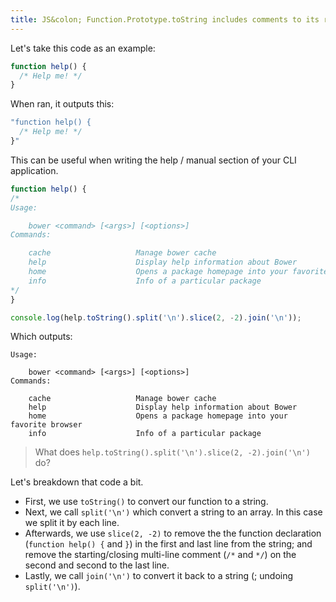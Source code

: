 ```yaml
---
title: JS&colon; Function.Prototype.toString includes comments to its result
---
```


Let's take this code as an example:

```js
function help() {
  /* Help me! */  
}
```

When ran, it outputs this:

```js
"function help() {
  /* Help me! */  
}"
```

This can be useful when writing the help / manual section of your CLI application.

```js
function help() {
/*
Usage:

    bower <command> [<args>] [<options>]
Commands:

    cache                   Manage bower cache
    help                    Display help information about Bower
    home                    Opens a package homepage into your favorite browser
    info                    Info of a particular package
*/
}

console.log(help.toString().split('\n').slice(2, -2).join('\n'));
```

Which outputs:

```
Usage:

    bower <command> [<args>] [<options>]
Commands:

    cache                   Manage bower cache
    help                    Display help information about Bower
    home                    Opens a package homepage into your favorite browser
    info                    Info of a particular package
```

> What does `help.toString().split('\n').slice(2, -2).join('\n')` do?

Let's breakdown that code a bit.

- First, we use `toString()` to convert our function to a string.
- Next, we call `split('\n')` which convert a string to an array. In this case we split it by each line.
- Afterwards, we use `slice(2, -2)` to remove the the function declaration (`function help() {` and `}`) in the first and last line from the string; and remove the starting/closing multi-line comment (`/*` and `*/`) on the second and second to the last line.
- Lastly, we call `join('\n')` to convert it back to a string (; undoing `split('\n')`).
